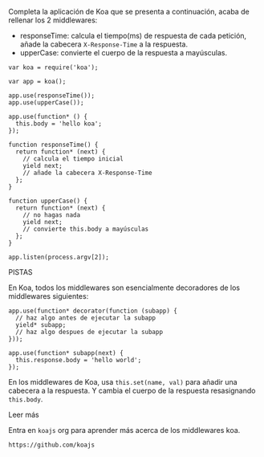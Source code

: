 Completa la aplicación de Koa que se presenta a continuación, acaba de rellenar los 2 middlewares:

- responseTime: calcula el tiempo(ms) de respuesta de cada petición, añade la cabecera `X-Response-Time` a la respuesta.
- upperCase: convierte el cuerpo de la respuesta a mayúsculas.

```
var koa = require('koa');

var app = koa();

app.use(responseTime());
app.use(upperCase());

app.use(function* () {
  this.body = 'hello koa';
});

function responseTime() {
  return function* (next) {
    // calcula el tiempo inicial
    yield next;
    // añade la cabecera X-Response-Time
  };
}

function upperCase() {
  return function* (next) {
    // no hagas nada
    yield next;
    // convierte this.body a mayúsculas
  };
}

app.listen(process.argv[2]);

```

PISTAS

En Koa, todos los middlewares son esencialmente decoradores de los middlewares siguientes:

```
app.use(function* decorator(function (subapp) {
  // haz algo antes de ejecutar la subapp
  yield* subapp;
  // haz algo despues de ejecutar la subapp
}));

app.use(function* subapp(next) {
  this.response.body = 'hello world';
});
```

En los middlewares de Koa, usa `this.set(name, val)` para añadir una cabecera a la respuesta.
Y cambia el cuerpo de la respuesta resasignando `this.body`.

Leer más

Entra en `koajs` org para aprender más acerca de los middlewares koa.

```
https://github.com/koajs
```
